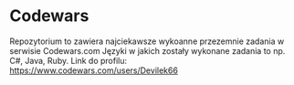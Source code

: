 # Codewars
Repozytorium to zawiera najciekawsze wykoanne przezemnie zadania w serwisie Codewars.com
Języki w jakich zostały wykonane zadania to np. C#, Java, Ruby.
Link do profilu: https://www.codewars.com/users/Devilek66
